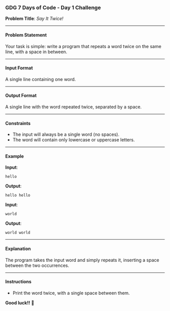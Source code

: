### **GDG 7 Days of Code - Day 1 Challenge**

**Problem Title**: *Say It Twice!*  

---

#### **Problem Statement**  
Your task is simple: write a program that repeats a word twice on the same line, with a space in between.  

---

#### **Input Format**  
A single line containing one word.  

---

#### **Output Format**  
A single line with the word repeated twice, separated by a space.  

---

#### **Constraints**  
- The input will always be a single word (no spaces).  
- The word will contain only lowercase or uppercase letters.  

---

#### **Example**  

**Input**:  
```
hello
```  

**Output**:  
```
hello hello
```

**Input**:  
```
world
```  

**Output**:  
```
world world
```

---

#### **Explanation**  
The program takes the input word and simply repeats it, inserting a space between the two occurrences.  

---

#### **Instructions**  
- Print the word twice, with a single space between them.  

**Good luck!!** 🚀
